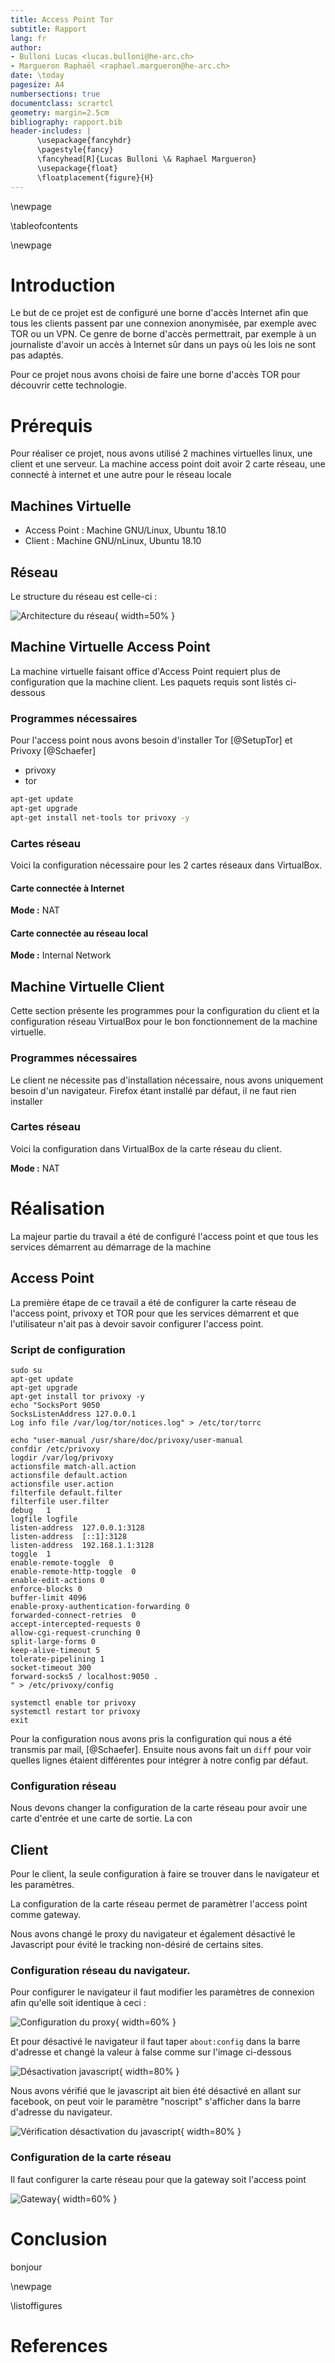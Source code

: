 ```yaml
---
title: Access Point Tor
subtitle: Rapport
lang: fr
author:
- Bulloni Lucas <lucas.bulloni@he-arc.ch>
- Margueron Raphaël <raphael.margueron@he-arc.ch>
date: \today
pagesize: A4
numbersections: true
documentclass: scrartcl
geometry: margin=2.5cm
bibliography: rapport.bib
header-includes: |
      \usepackage{fancyhdr}
      \pagestyle{fancy}
      \fancyhead[R]{Lucas Bulloni \& Raphael Margueron}
      \usepackage{float}
      \floatplacement{figure}{H}
---
```


\newpage

\tableofcontents

\newpage

# Introduction

Le but de ce projet est de configuré une borne d'accès Internet afin que tous les clients passent par une connexion anonymisée, par exemple avec TOR ou un VPN. Ce genre de borne d'accès permettrait, par exemple à un journaliste d'avoir un accès à Internet sûr dans un pays où les lois ne sont pas adaptés.

Pour ce projet nous avons choisi de faire une borne d'accès TOR pour découvrir cette technologie.

# Prérequis

Pour réaliser ce projet, nous avons utilisé 2 machines virtuelles linux, une client et une serveur.  La machine access point doit avoir 2 carte réseau, une connecté à internet et une autre pour le réseau locale

## Machines Virtuelle

- Access Point : Machine GNU/Linux, Ubuntu 18.10
- Client : Machine GNU/nLinux, Ubuntu 18.10

## Réseau

Le structure du réseau est celle-ci : 

![Architecture du réseau](./rsc/network-diagram.png){ width=50% }

## Machine Virtuelle Access Point

La machine virtuelle faisant office d'Access Point requiert plus de configuration que la machine client. Les paquets requis sont listés ci-dessous

### Programmes nécessaires

Pour l'access point nous avons besoin d'installer Tor [@SetupTor] et Privoxy [@Schaefer]

- privoxy
- tor

```sh
apt-get update
apt-get upgrade
apt-get install net-tools tor privoxy -y
```

### Cartes réseau

Voici la configuration nécessaire pour les 2 cartes réseaux dans VirtualBox.

#### Carte connectée à Internet

**Mode :** NAT

#### Carte connectée au réseau local

**Mode :** Internal Network

## Machine Virtuelle Client

Cette section présente les programmes pour la configuration du client et la configuration réseau VirtualBox pour le bon fonctionnement de la machine virtuelle.

### Programmes nécessaires

Le client ne nécessite pas d'installation nécessaire, nous avons uniquement besoin d'un navigateur. Firefox étant installé par défaut, il ne faut rien installer

### Cartes réseau

Voici la configuration dans VirtualBox de la carte réseau du client.

**Mode :** NAT

# Réalisation

La majeur partie du travail a été de configuré l'access point et que tous les services démarrent au démarrage de la machine

## Access Point

La première étape de ce travail a été de configurer la carte réseau de l'access point, privoxy et TOR pour que les services démarrent et que l'utilisateur n'ait pas à devoir savoir configurer l'access point.

### Script de configuration

```shell
sudo su
apt-get update
apt-get upgrade
apt-get install tor privoxy -y
echo "SocksPort 9050
SocksListenAddress 127.0.0.1
Log info file /var/log/tor/notices.log" > /etc/tor/torrc

echo "user-manual /usr/share/doc/privoxy/user-manual
confdir /etc/privoxy
logdir /var/log/privoxy
actionsfile match-all.action 
actionsfile default.action 
actionsfile user.action 
filterfile default.filter
filterfile user.filter
debug   1
logfile logfile
listen-address  127.0.0.1:3128
listen-address  [::1]:3128
listen-address  192.168.1.1:3128
toggle  1
enable-remote-toggle  0
enable-remote-http-toggle  0
enable-edit-actions 0
enforce-blocks 0
buffer-limit 4096
enable-proxy-authentication-forwarding 0
forwarded-connect-retries  0
accept-intercepted-requests 0
allow-cgi-request-crunching 0
split-large-forms 0
keep-alive-timeout 5
tolerate-pipelining 1
socket-timeout 300
forward-socks5 / localhost:9050 .
" > /etc/privoxy/config

systemctl enable tor privoxy
systemctl restart tor privoxy
exit
```

Pour la configuration nous avons pris la configuration qui nous a été transmis par mail, [@Schaefer]. Ensuite nous avons fait un `diff` pour voir quelles lignes étaient différentes pour intégrer à notre config par défaut.

### Configuration réseau

Nous devons changer la configuration de la carte réseau pour avoir une carte d'entrée et une carte de sortie. La con

## Client

Pour le client, la seule configuration à faire se trouver dans le navigateur et les paramètres.

La configuration de la carte réseau permet de paramètrer l'access point comme gateway.

Nous avons changé le proxy du navigateur et également désactivé le Javascript pour évité le tracking non-désiré de certains sites.

### Configuration réseau du navigateur.

Pour configurer le navigateur il faut modifier les paramètres de connexion afin qu'elle soit identique à ceci :

![Configuration du proxy](./rsc/configproxypng.png){ width=60% }

Et pour désactivé le navigateur il faut taper `about:config` dans la barre d'adresse et changé la valeur à false comme sur l'image ci-dessous

![Désactivation javascript](./rsc/js.png){ width=80% }

Nous avons vérifié que le javascript ait bien été désactivé en allant sur facebook, on peut voir le paramètre "noscript" s'afficher dans la barre d'adresse du navigateur.

![Vérification désactivation du javascript](./rsc/js2.png){ width=80% }

### Configuration de la carte réseau

Il faut configurer la carte réseau pour que la gateway soit l'access point

![Gateway](./rsc/gateway.png){ width=60% }

# Conclusion

bonjour

\newpage

\listoffigures

# References
